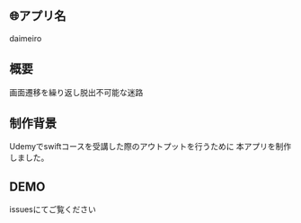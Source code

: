 ## :globe_with_meridians:アプリ名
daimeiro

## 概要
画面遷移を繰り返し脱出不可能な迷路

## 制作背景
Udemyでswiftコースを受講した際のアウトプットを行うために
本アプリを制作しました。

## DEMO
issuesにてご覧ください
